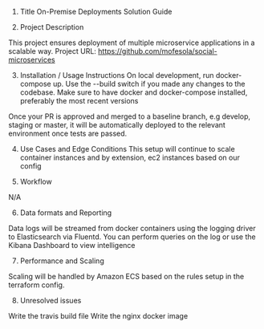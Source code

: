 1. Title
On-Premise Deployments Solution Guide

2. Project Description

This project ensures deployment of multiple microservice applications in a scalable way. Project URL: https://github.com/mofesola/social-microservices

3. Installation / Usage Instructions
On local development, run docker-compose up. Use the --build switch if you made any changes to the codebase. Make sure to have docker and docker-compose installed, preferably the most recent versions

Once your PR is approved and merged to a baseline branch, e.g develop, staging or master, it will be automatically deployed to the relevant environment once tests are passed.

4. Use Cases and Edge Conditions
This setup will continue to scale container instances and by extension, ec2 instances based on our config

5. Workflow

N/A

6. Data formats and Reporting

Data logs will be streamed from docker containers using the logging driver to Elasticsearch via Fluentd. You can perform queries on the log or use the Kibana Dashboard to view intelligence

7. Performance and Scaling

Scaling will be handled by Amazon ECS based on the rules setup in the terraform config.

8. Unresolved issues

Write the travis build file
Write the nginx docker image